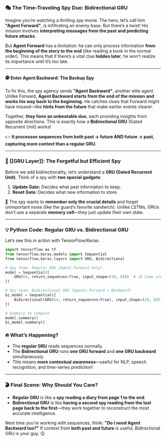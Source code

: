 ### 🎭 **The Time-Traveling Spy Duo: Bidirectional GRU**

Imagine you’re watching a thrilling spy movie. The hero, let’s call him **"Agent Forward"**, is infiltrating an enemy base. But there’s a twist! His mission involves **interpreting messages from the past and predicting future attacks**.

But **Agent Forward** has a limitation: he can only process information **from the beginning of the story to the end** (like reading a book in the normal order). This means that if there’s a vital clue **hidden later**, he won’t realize its importance until it’s too late.

---

#### 🕵️ **Enter Agent Backward: The Backup Spy**

To fix this, the spy agency sends **"Agent Backward"**, another elite agent. Unlike Forward, **Agent Backward starts from the end of the mission and works his way back to the beginning**. He catches clues that Forward might have missed—like **hints from the future** that make earlier events clearer.

Together, **they form an unbeatable duo**, each providing insights from opposite directions. This is exactly how a **Bidirectional GRU** (Gated Recurrent Unit) works!

👉 **It processes sequences from both past → future AND future → past, capturing more context than a regular GRU.**

---

### 🧠 **[[GRU Layer]]: The Forgetful but Efficient Spy**

Before we add bidirectionality, let’s understand a **GRU (Gated Recurrent Unit)**. Think of a spy with **two special gadgets**:

1. **Update Gate:** Decides what past information to keep.
2. **Reset Gate:** Decides what new information to store.

🔎 The spy wants to **remember only the crucial details** and forget unimportant noise (like the guard’s favorite sandwich). Unlike LSTMs, GRUs don’t use a separate **memory cell**—they just update their own state.

---

### 💡 **Python Code: Regular GRU vs. Bidirectional GRU**

Let’s see this in action with TensorFlow/Keras:

```python
import tensorflow as tf
from tensorflow.keras.models import Sequential
from tensorflow.keras.layers import GRU, Bidirectional

# Spy team: Regular GRU (Agent Forward only)
model = Sequential([
    GRU(64, return_sequences=True, input_shape=(10, 50))  # 10 time steps, 50 features
])

# Spy team: Bidirectional GRU (Agents Forward + Backward)
bi_model = Sequential([
    Bidirectional(GRU(64, return_sequences=True), input_shape=(10, 50))
])

# Summary to compare
model.summary()
bi_model.summary()

```

### 🔥 **What’s Happening?**

- The **regular GRU** reads sequences normally.
- The **Bidirectional GRU** runs **one GRU forward** and **one GRU backward** simultaneously.
- This means **more contextual awareness**—useful for NLP, speech recognition, and time-series prediction!

---

### 🎬 **Final Scene: Why Should You Care?**

- **Regular GRU** is like a **spy reading a diary from page 1 to the end**.
- **Bidirectional GRU** is like **having a second spy reading from the last page back to the first**—they work together to reconstruct the most accurate intelligence.

Next time you're working with sequences, think: **"Do I need Agent Backward too?"** If context from **both past and future** is useful, Bidirectional GRU is your guy. 😉